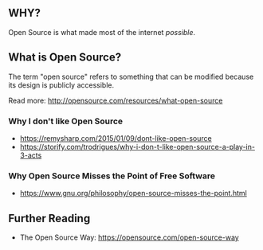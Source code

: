 ## WHY?

Open Source is what made most of the internet *possible*.


## What is Open Source?

The term "open source" refers to something that can be modified
because its design is publicly accessible.

Read more: http://opensource.com/resources/what-open-source

### Why I don't like Open Source

+ https://remysharp.com/2015/01/09/dont-like-open-source
+ https://storify.com/trodrigues/why-i-don-t-like-open-source-a-play-in-3-acts

### Why Open Source Misses the Point of Free Software

+ https://www.gnu.org/philosophy/open-source-misses-the-point.html


## Further Reading

+ The Open Source Way: https://opensource.com/open-source-way
